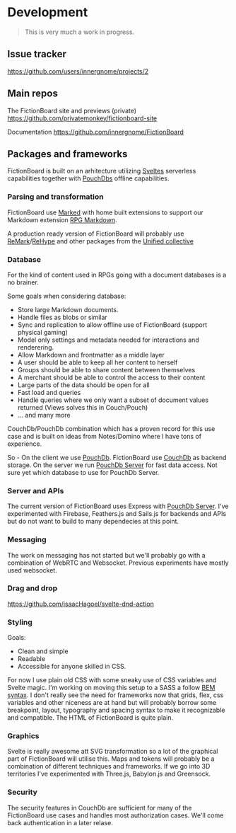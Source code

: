 # Development

> This is very much a work in progress.
## Issue tracker

https://github.com/users/innergnome/projects/2

## Main repos

The FictionBoard site and previews (private)
https://github.com/privatemonkey/fictionboard-site

Documentation
https://github.com/innergnome/FictionBoard

## Packages and frameworks

FictionBoard is built on an arhitecture utilizing [Sveltes](https://github.com/sveltejs/svelte) serverless capabilities together with [PouchDbs](https://github.com/pouchdb/pouchdb) offline capabilities.

### Parsing and transformation

FictionBoard use [Marked](https://github.com/markedjs/marked) with home built extensions to support our Markdown extension [RPG Markdown](https://github.com/innergnome/rpg-markdown).

A production ready version of FictionBoard will probably use [ReMark](https://github.com/remarkjs/remark)/[ReHype](https://github.com/rehypejs/rehype) and other packages from the [Unified collective](https://github.com/unifiedjs/collective)

### Database

For the kind of content used in RPGs going with a document databases is a no brainer. 

Some goals when considering database:
- Store large Markdown documents.
- Handle files as blobs or similar
- Sync and replication to allow offline use of FictionBoard (support physical gaming)
- Model only settings and metadata needed for interactions and renderering.
- Allow Markdown and frontmatter as a middle layer
- A user should be able to keep all her content to herself
- Groups should be able to share content between themselves
- A merchant should be able to control the access to their content
- Large parts of the data should be open for all
- Fast load and queries
- Handle queries where we only want a subset of document values returned (Views solves this in Couch/Pouch)
- ... and many more

CouchDb/PouchDb combination which has a proven record for this use case and is built on ideas from Notes/Domino where I have tons of experience.

So - On the client we use [PouchDb](https://github.com/pouchdb/pouchdb).
FictionBoard use [CouchDb](https://github.com/apache/couchdb) as backend storage.
On the server we run [PouchDb Server](https://github.com/pouchdb/pouchdb-server) for fast data access. Not sure yet which database to use for PouchDb Server.

### Server and APIs

The current version of FictionBoard uses Express with [PouchDb Server](https://github.com/pouchdb/pouchdb-server). I've experimented with Firebase, Feathers.js and Sails.js for backends and APIs but do not want to build to many dependecies at this point.

### Messaging

The work on messaging has not started but we'll probably go with a combination of WebRTC and Websocket. Previous experiments have mostly used websocket.

### Drag and drop

https://github.com/isaacHagoel/svelte-dnd-action

### Styling

Goals: 
- Clean and simple
- Readable
- Accessible for anyone skilled in CSS.

For now I use plain old CSS with some sneaky use of CSS variables and Svelte magic. I'm working on moving this setup to a SASS a follow [BEM syntax](http://getbem.com/naming/). I don't really see the need for frameworks now that grids, flex, css variables and other niceness are at hand but will probably borrow some breakpoint, layout, typography and spacing syntax to make it recognizable and compatible. The HTML of FictionBoard is quite plain. 

### Graphics

Svelte is really awesome att SVG transformation so a lot of the graphical part of FictionBoard will utilise this. Maps and tokens will probably be a combination of different techniques and frameworks. If we go into 3D territories I've experimented with Three.js, Babylon.js and Greensock.

### Security

The security features in CouchDb are sufficient for many of the FictionBoard use cases and handles most authorization cases. We'll come back authentication in a later relase.



